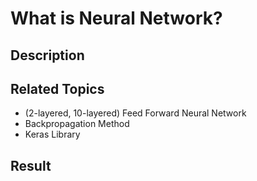 # What is Neural Network?

## Description

## Related Topics
* (2-layered, 10-layered) Feed Forward Neural Network
* Backpropagation Method
* Keras Library

## Result
